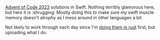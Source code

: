 [Advent of Code 2023](https://adventofcode.com/2023) solutions in Swift. Nothing terribly glamorous here, but here it is :shrugging: Mostly doing this to make sure my swift muscle memory doesn't atrophy as I mess around in other languages a bit.

Not likely to work through each day since I'm [doing them in rust](https://github.com/bricooke/aoc-in-rust/tree/2023-solutions) first, but uploading what I do.
